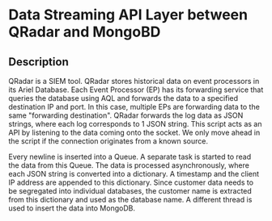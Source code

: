 # Data Streaming API Layer between QRadar and MongoBD

## Description
QRadar is a SIEM tool. QRadar stores historical data on event processors in its Ariel Database. Each Event Processor (EP) has its forwarding service that queries the database using AQL and forwards the data to a specified destination IP and port. In this case, multiple EPs are forwarding data to the same "forwarding destination".
QRadar forwards the log data as JSON strings, where each log corresponds to 1 JSON string. This script acts as an API by listening to the data coming onto the socket. We only move ahead in the script if the connection originates from a known source.

Every newline is inserted into a Queue. A separate task is started to read the data from this Queue. The data is processed asynchronously, where each JSON string is converted into a dictionary. A timestamp and the client IP address are appended to this dictionary.
Since customer data needs to be segregated into individual databases, the customer name is extracted from this dictionary and used as the database name. A different thread is used to insert the data into MongoDB.